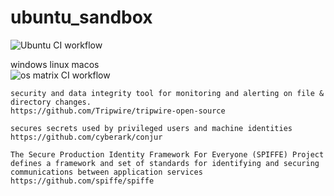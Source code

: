 # ubuntu_sandbox

![Ubuntu CI workflow](https://github.com/githubfoam/ubuntu_sandbox/workflows/Ubuntu%20CI%20workflow/badge.svg?branch=main)  

windows linux macos  
![os matrix CI workflow](https://github.com/githubfoam/ubuntu_sandbox/workflows/os%20matrix%20CI%20workflow/badge.svg?branch=main)  

~~~
security and data integrity tool for monitoring and alerting on file & directory changes.
https://github.com/Tripwire/tripwire-open-source

secures secrets used by privileged users and machine identities 
https://github.com/cyberark/conjur

The Secure Production Identity Framework For Everyone (SPIFFE) Project defines a framework and set of standards for identifying and securing communications between application services
https://github.com/spiffe/spiffe
~~~
